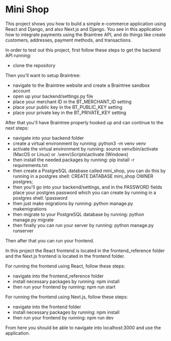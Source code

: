 # Mini Shop

This project shows you how to build a simple e-commerce application using React and Django, and also Next.js and Django. You see in this application how to integrate payments using the Braintree API, and do things like create customers, addresses, payment methods, and transactions.

In order to test out this project, first follow these steps to get the backend API running:

-   clone the repository

Then you'll want to setup Braintree:

-   navigate to the Braintree website and create a Braintree sandbox account
-   open up your backend/settings.py file
-   place your merchant ID in the BT_MERCHANT_ID setting
-   place your public key in the BT_PUBLIC_KEY setting
-   place your private key in the BT_PRIVATE_KEY setting

After that you'll have Braintree properly hooked up and can continue to the next steps:

-   navigate into your backend folder
-   create a virtual environment by running: python3 -m venv venv
-   activate the virtual environment by running: source venv/bin/activate (MacOS or Linux) or .\venv\Scripts\activate (Windows)
-   then install the needed packages by running: pip install -r requirements.txt
-   then create a PostgreSQL database called mini_shop, you can do this by running in a postgres shell: CREATE DATABASE mini_shop OWNER postgres; 
-   then you'll go into your backend/settings, and in the PASSWORD fields place your postgres password which you can create by running in a postgres shell: \password
-   then just make migrations by running: python manage.py makemigrations
-   then migrate to your PostgreSQL database by running: python manage.py migrate
-   then finally you can run your server by running: python manage.py runserver

Then after that you can run your frontend.

In this project the React frontend is located in the frontend_reference folder and the Next.js frontend is located in the frontend folder.

For running the frontend using React, follow these steps:

-   navigate into the frontend_reference folder
-   install necessary packages by running: npm install
-   then run your frontend by running: npm run start

For running the frontend using Next.js, follow these steps:

-   navigate into the frontend folder
-   install necessary packages by running: npm install
-   then run your frontend by running: npm run dev

From here you should be able to navigate into localhost:3000 and use the application.
